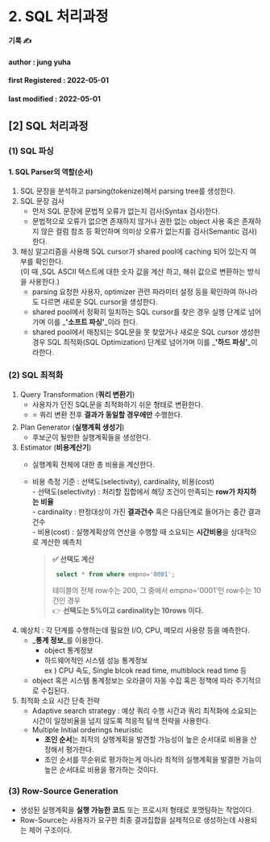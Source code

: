 # 2. SQL 처리과정

**기록 ✍️**

#### author : jung yuha

#### **first Registered : 2022-05-01**

#### last modified : **2022-05-01**

## \[2] SQL 처리과정 <a href="#2-sql" id="2-sql"></a>

### (1) SQL 파싱 <a href="#1-sql" id="1-sql"></a>

#### 1. SQL Parser의 역할(순서) <a href="#1-sql-parser" id="1-sql-parser"></a>

1. SQL 문장을 분석하고 parsing(tokenize)해서 parsing tree를 생성한다.
2. SQL 문장 검사
   * 먼저 SQL 문장에 문법적 오류가 없는지 검사(Syntax 검사)한다.
   * 문법적으로 오류가 없으면 존재하지 않거나 권한 없는 object 사용 혹은 존재하지 않은 컬럼 참조 등 확인하며 의미상 오류가 없는지를 검사(Semantic 검사)한다.
3. 해싱 알고리즘을 사용해 SQL cursor가 shared pool에 caching 되어 있는지 여부를 확인한다.\
   (이 때 ,SQL ASCII 텍스트에 대한 숫자 값을 계산 하고, 해쉬 값으로 변환하는 방식을 사용한다.)
   * parsing 요청한 사용자, optimizer 관련 파라미터 설정 등을 확인하여 하나라도 다르면 새로운 SQL cursor을 생성한다.
   * shared pool에서 정확히 일치하는 SQL cursor를 찾은 경우 실행 단계로 넘어가며 이를 _**'소프트 파싱'**_이라 한다.
   * shared pool에서 매칭되는 SQL문을 못 찾았거나 새로운 SQL cursor 생성한 경우 SQL 최적화(SQL Optimization) 단계로 넘어가며 이를 _**'하드 파싱'**_이라한다.

### (2) SQL 최적화 <a href="#2-sql" id="2-sql"></a>

1. Query Transformation (**쿼리 변환기**)
   * 사용자가 던진 SQL문을 최적화하기 쉬운 형태로 변환한다.
   * ⭐️ 쿼리 변환 전후 **결과가 동일할 경우에만** 수행한다.
2. Plan Generator (**실행계획 생성기**)
   * 후보군이 될만한 실행계획들을 생성한다.
3. Estimator (**비용계산기**)
   * 실행계획 전체에 대한 총 비용을 계산한다.
   *   비용 측정 기준 : 선택도(selectivity), cardinality, 비용(cost)\
       \- 선택도(selectivity) : 처리할 집합에서 해당 조건이 만족되는 **row가 차지하는 비율**\
       \- cardinality : 판정대상이 가진 **결과건수** 혹은 다음단계로 들어가는 중간 결과건수\
       \- 비용(cost) : 실행계획상의 연산을 수행할 때 소요되는 **시간비용**을 상대적으로 계산한 예측치

       > **✅ 선택도 계산**
       >
       > ```sql
       >  select * from where empno='0001';
       > ```
       >
       > 테이블의 전체 row수는 200, 그 중에서 empno='0001'인 row수는 10건인 경우\
       > 👉 **선택도는 5%이고 cardinality는 10rows 이다.**
4. 예상치 : 각 단계를 수행하는데 필요한 I/O, CPU, 메모리 사용량 등을 예측한다.
   * _**통계 정보**_를 이용한다.
     * object 통계정보
     * 하드웨어적인 시스템 성능 통계정보\
       ex ) CPU 속도, Single blcok read time, multiblock read time 등
   * object 혹은 시스템 통계정보는 오라클이 자동 수집 혹은 정책에 따라 주기적으로 수집된다.
5. 최적화 소요 시간 단축 전략
   * Adaptive search strategy : 예상 쿼리 수행 시간과 쿼리 최적화에 소요되는 시간이 일정비율을 넘지 않도록 적응적 탐색 전략을 사용한다.
   * Multiple Initial orderings heuristic
     * **조인 순서**는 최적의 실행계획을 발견할 가능성이 높은 순서대로 비용을 산정해서 평가한다.
     * 조인 순서를 무순위로 평가하는게 아니라 최적의 실행계획을 발결한 가능이 높은 순서대로 비용을 평가하는 것이다.

### (3) Row-Source Generation <a href="#3-row-source-generation" id="3-row-source-generation"></a>

* 생성된 실행계획을 **실행 가능한 코드** 또는 프로시저 형태로 포맷팅하는 작업이다.
* Row-Source는 사용자가 요구한 최종 결과집합을 실제적으로 생성하는데 사용되는 제어 구조이다.
